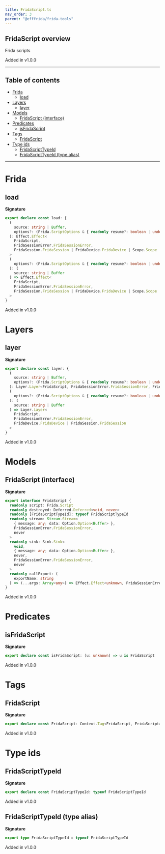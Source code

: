 ```yaml
---
title: FridaScript.ts
nav_order: 3
parent: "@efffrida/frida-tools"
---
```


## FridaScript overview

Frida scripts

Added in v1.0.0

---

<h2 class="text-delta">Table of contents</h2>

- [Frida](#frida)
  - [load](#load)
- [Layers](#layers)
  - [layer](#layer)
- [Models](#models)
  - [FridaScript (interface)](#fridascript-interface)
- [Predicates](#predicates)
  - [isFridaScript](#isfridascript)
- [Tags](#tags)
  - [FridaScript](#fridascript)
- [Type ids](#type-ids)
  - [FridaScriptTypeId](#fridascripttypeid)
  - [FridaScriptTypeId (type alias)](#fridascripttypeid-type-alias)

---

# Frida

## load

**Signature**

```ts
export declare const load: {
  (
    source: string | Buffer,
    options?: (Frida.ScriptOptions & { readonly resume?: boolean | undefined }) | undefined
  ): Effect.Effect<
    FridaScript,
    FridaSessionError.FridaSessionError,
    FridaSession.FridaSession | FridaDevice.FridaDevice | Scope.Scope
  >
  (
    options?: (Frida.ScriptOptions & { readonly resume?: boolean | undefined }) | undefined
  ): (
    source: string | Buffer
  ) => Effect.Effect<
    FridaScript,
    FridaSessionError.FridaSessionError,
    FridaSession.FridaSession | FridaDevice.FridaDevice | Scope.Scope
  >
}
```

Added in v1.0.0

# Layers

## layer

**Signature**

```ts
export declare const layer: {
  (
    source: string | Buffer,
    options?: (Frida.ScriptOptions & { readonly resume?: boolean | undefined }) | undefined
  ): Layer.Layer<FridaScript, FridaSessionError.FridaSessionError, FridaDevice.FridaDevice | FridaSession.FridaSession>
  (
    options?: (Frida.ScriptOptions & { readonly resume?: boolean | undefined }) | undefined
  ): (
    source: string | Buffer
  ) => Layer.Layer<
    FridaScript,
    FridaSessionError.FridaSessionError,
    FridaDevice.FridaDevice | FridaSession.FridaSession
  >
}
```

Added in v1.0.0

# Models

## FridaScript (interface)

**Signature**

```ts
export interface FridaScript {
  readonly script: Frida.Script
  readonly destroyed: Deferred.Deferred<void, never>
  readonly [FridaScriptTypeId]: typeof FridaScriptTypeId
  readonly stream: Stream.Stream<
    { message: any; data: Option.Option<Buffer> },
    FridaSessionError.FridaSessionError,
    never
  >
  readonly sink: Sink.Sink<
    void,
    { message: any; data: Option.Option<Buffer> },
    never,
    FridaSessionError.FridaSessionError,
    never
  >
  readonly callExport: (
    exportName: string
  ) => (...args: Array<any>) => Effect.Effect<unknown, FridaSessionError.FridaSessionError, never>
}
```

Added in v1.0.0

# Predicates

## isFridaScript

**Signature**

```ts
export declare const isFridaScript: (u: unknown) => u is FridaScript
```

Added in v1.0.0

# Tags

## FridaScript

**Signature**

```ts
export declare const FridaScript: Context.Tag<FridaScript, FridaScript>
```

Added in v1.0.0

# Type ids

## FridaScriptTypeId

**Signature**

```ts
export declare const FridaScriptTypeId: typeof FridaScriptTypeId
```

Added in v1.0.0

## FridaScriptTypeId (type alias)

**Signature**

```ts
export type FridaScriptTypeId = typeof FridaScriptTypeId
```

Added in v1.0.0
